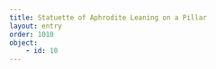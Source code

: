 ```yaml
---
title: Statuette of Aphrodite Leaning on a Pillar
layout: entry
order: 1010
object:
    - id: 10
---
```


